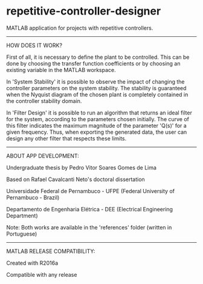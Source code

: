 # repetitive-controller-designer
MATLAB application for projects with repetitive controllers.

-------------------------------------------------------------------------------------------------------------------------------------------

HOW DOES IT WORK?

First of all, it is necessary to define the plant to be controlled. This can be done by choosing the transfer function coefficients or by choosing an existing variable in the MATLAB workspace. 

In 'System Stability' it is possible to observe the impact of changing the controller parameters on the system stability. The stability is guaranteed when the Nyquist diagram of the chosen plant is completely contained in the controller stability domain.

In 'Filter Design' it is possible to run an algorithm that returns an ideal filter for the system, according to the parameters chosen initially. The curve of this filter indicates the maximum magnitude of the  parameter 'Q(s)' for a given frequency. Thus, when exporting the generated data, the user can design any other filter that respects these limits.

-------------------------------------------------------------------------------------------------------------------------------------------

ABOUT APP DEVELOPMENT:

Undergraduate thesis by Pedro Vitor Soares Gomes de Lima

Based on Rafael Cavalcanti Neto's doctoral dissertation

Universidade Federal de Pernambuco - UFPE (Federal University of Pernambuco - Brazil)

Departamento de Engenharia Elétrica - DEE (Electrical Engineering Department)

Note: Both works are available in the 'references' folder (written in Portuguese)

-------------------------------------------------------------------------------------------------------------------------------------------

MATLAB RELEASE COMPATIBILITY:

Created with R2016a

Compatible with any release
